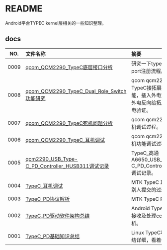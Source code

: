 # README

Android平台TYPEC kernel层相关的一些知识整理。

## docs

NO.|文件名称|摘要
:--:|:--|:--
0009| [qcom_QCM2290_TypeC底层接口分析](docs/0009_qcom_QCM2290_TypeC底层接口分析.md) | 研究一下typec底层接口及port注册流程。
0008| [qcom_QCM2290_TypeC_Dual_Role_Switch功能研究](docs/0008_qcom_QCM2290_TypeC_Dual_Role_Switch功能研究.md) | qcom qcm2290 验证普通TypeC接拓展坞作为host功能，插入外电至拓展坞后，外电反向给拓展坞及整机供电验证。
0007| [qcom_QCM2290_TypeC死机问题分析](docs/0007_qcom_QCM2290_TypeC死机问题分析.md) | qcom qcm2290 TypeC 死机调试过程。
0006| [qcom_QCM2290_TypeC_耳机调试](docs/0006_qcom_QCM2290_TypeC_耳机调试.md) | qcom qcm2290 TypeC 耳机功能调试过程。
0005| [qcm2290_USB_Type-C_PD_Controller_HUSB311调试记录](docs/0005_qcm2290_USB_Type-C_PD_Controller_HUSB311调试记录.md) | TypeC_高通A6650_USB_Type-C_PD_Controller_HUSB311调试记录。
0004| [TypeC_耳机调试](docs/0004_TypeC_耳机调试.md) | MTK TypeC 耳机补丁，拿别人提交的过来分析。
0003| [TypeC_PD协议解析](docs/0003_TypeC_PD协议解析.md) | MTK TypeC PD协议解析。
0002| [TypeC_PD驱动软件架构总结](docs/0002_TypeC_PD驱动软件架构总结.md) | Android TypeC PD驱动如何接收及处理cc/vbus事件分析。
0001| [TypeC_PD基础知识总结](docs/0001_TypeC_PD基础知识总结.md) | Linux TypeC功能介绍，总结详细，看着一篇就够。
